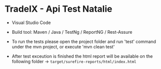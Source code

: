 # TradeIX - Api Test Natalie

* Visual Studio Code
* Build tool: Maven / Java / TestNg / ReportNG / Rest-Assure
* To run the tests please open the project folder and run 'test' command under the mvn project, or execute 'mvn clean test'

* After test exceution is finished the html report will be available on the following folder ->  ```target/surefire-reports/html/index.html```